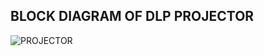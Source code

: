 **BLOCK DIAGRAM OF DLP PROJECTOR**
-

![PROJECTOR](https://user-images.githubusercontent.com/98827063/154812399-b4138aff-f84c-46e7-8eb8-a29774c7ab43.jpg)
